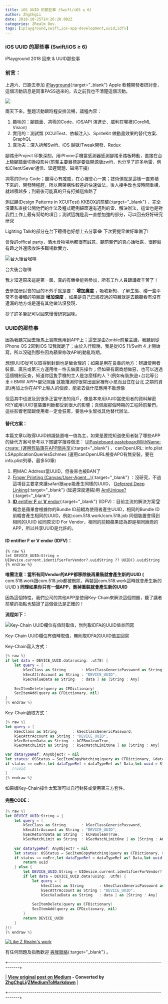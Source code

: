 ```yaml
---
title: iOS UUID 的那些事 (Swift/iOS ≥ 6)
author: ZhgChgLi
date: 2018-10-25T14:26:20.002Z
categories: ZRealm Dev.
tags: [iplayground,swift,ios-app-development,uuid,idfv]
---
```


### iOS UUID 的那些事 (Swift/iOS ≥ 6)

iPlayground 2018 回來 & UUID那些事
### 前言：

上週六、日跑去參加 [iPlayground](https://iplayground.io/){:target="_blank"} Apple 軟體開發者研討會，這個活動訊息是同事PASS過來的，去之前我也不清楚這個活動。


![](/assets/a4bc3bce7513/1*gEmmuDOD92d2b2fLp4AKsw.jpeg)


兩天下來，整題活動跟時程安排流暢，議程內容：
1. 趣味的：腳踏車、凋零的Code、iOS/API 演進史、威利在哪裡(CoreML Vision)
2. 實用的：測試類 (XCUITest、依賴注入)、SpriteKit 做動畫效果的替代方案、GraphQL
3. 真功夫：深入拆解Swift、iOS 越獄/Tweak開發、Redux


腳踏車Project 印象深刻，用iPhone手機當感測器感測腳踏車踏板轉動，直接在台上騎腳踏車切換投影片(前輩主要目標是要做開源版zwift，也分享了許多地雷，例如Client/Sever通信、延遲問題、磁場干擾)

凋零的Dirty Code；聽得心有戚戚，在心裡會心一笑；技術債就是這樣一直累積下來的，開發時程趕，所以用架構性較差的快速做法，後人接手改也沒時間重構，就越積越多；到最後可能真的只有打掉這條路了

測試類(Design Patterns in XCUITest) [KKBOX的前輩](https://www.facebook.com/TestingWithKK/){:target="_blank"} ，完全沒藏私直接公開他們的作法及程式範例細節還有遇到的雷、解決辦法，這堂也是對我們工作上最有幫助的項目；測試這塊是我一直想加強的部分，可以回去好好研究研究

Lighting Talk的部分在台下聽得也好想上去分享😂 下次要提早做好準備了!

會後的offical party，酒水食物場地都很有誠意，聽前輩們的真心話吐露，很輕鬆有趣之外還吸收許多職場軟實力．


![台大後台咖啡](/assets/a4bc3bce7513/1*Xwk_96lVKcMKgeL7IOC70g.jpeg "台大後台咖啡")

台大後台咖啡

我才知道原來這是第一屆，真的有榮幸能夠參加，所有工作人員跟講者辛苦了！

去參加研討會的目的不外乎就是要： **增加廣度** ，吸收新知、了解生態、碰一些平常不會接觸的項目跟 **增加深度** ，如果是自己已經摸過的項目就是去聽聽看有沒有遺漏的地方或是還有其他做法沒發現．

抄了許多筆記可以回來慢慢研究回味。
### UUID的那些事

因為我聽完回去後馬上實際應用到APP上；這堂是由Zonble前輩主講，我聽到從iPhone OS 2寫到iOS 12我就跪了；由於入行較晚，我是從iOS 11/Swift 4 才開始寫，所以沒碰到那些因為蘋果修改API的動亂時期。

想想UUID從可以取得到封鎖也是蠻合理的；如果是用在良善的地方：辨識使用者裝置、廣告或第三方運用唯一性去做廣告操作；但如果有廠商想做惡，也可以透過這個機制反查，知道你這隻手機的主人是怎麼樣的人？(例如有裝旅遊+台北等公車＋BMW APP+嬰兒照護 就能推測你很常出國家裡有小孩而且住在台北 之類的資訊)再加上你在APP上輸入的個資，能拿去做什麼應用不敢想像

但這其中也波及到很多正當守法的用戶，像是本來用UUID當使用者的資料解密KEY或用UUID當裝置判斷都受到很大的影響；真佩服那個時期的工程師前輩們，這些影響老闆跟使用者一定會狂罵，要急中生智找其他替代辦法．
#### 替代方案：

本篇文章以取得UUID辨識裝置唯一值為主，如果是要找知道使用者裝了哪些APP的替代方案可參考以下關鍵字搜尋做法： [UIPasteboard pasteboardWithName: create: (運用剪貼簿在APP間共享)](https://link.medium.com/YTheNPnHH7){:target="_blank"} 、canOpenURL: info.plist LSApplicationQueriesSchmes (運用canOpenURL檢查APO有無安裝，要在info.plist列舉，最多50筆)
1. 用MAC Address當UUID，但後來也被BAN了
2. [Finger Printing (Canvas/User-Agent…)](https://medium.com/@ravielakshmanan/web-browser-uniqueness-and-fingerprinting-7eac3c381805){:target="_blank"} ：沒研究，不過這項目主要拿來讓safari跟app能產生同樣的UUID， [Deferred Deep Linking](https://www.jianshu.com/p/fa48387d56ea){:target="_blank"} (延遲深度連結)用
[AmIUnique?](https://amiunique.org/){:target="_blank"}
3. [**ID** entifier **F** or **V** endor](https://www.jianshu.com/p/b810d7e007ad){:target="_blank"} (IDFV)：目前主流的解決方案🏆
概念是蘋果會根據你的Bundle ID前輟為使用者產生UUID，相同的Bundle ID前輟會產生相同的UUID，例如:com.518.work/com.518.job 同個裝置會得到相同的UUID
如同原文ID For Vendor，相同的前輟蘋果認為即是相同廠商的APP，所以共享UUID是允許的。

#### **ID** entifier **F** or **V** endor (IDFV)：
```
{% raw %}
let DEVICE_UUID:String = UIDevice.current.identifierForVendor?.uuidString ?? UUID().uuidString
{% endraw %}
```

**唯需注意：當所有同Vendor的APP都移除後再重裝就會產生新的UUID (** com.518.work跟com.518.job都被刪除，再裝回com.518.work這時就會產生新的UUID **)** 
**同理如果你只有一個APP，刪掉重裝就會產生新的UUID**

因為這個特性，我們公司的其他APP是使用Key-Chain來解決這個問題，聽了講者前輩的指點也驗證了這個做法是正確的！

**流程如下：**


![Key\-Chain UUID欄位有值時取值，無則取IDFA的UUID值並回寫](/assets/a4bc3bce7513/1*-8rufG1QW-J5tn6ZadT17A.jpeg "Key\-Chain UUID欄位有值時取值，無則取IDFA的UUID值並回寫")

Key-Chain UUID欄位有值時取值，無則取IDFA的UUID值並回寫

Key-Chain寫入方式：
```swift
{% raw %}
if let data = DEVICE_UUID.data(using: .utf8) {
    let query = [
        kSecClass as String       : kSecClassGenericPassword as String,
        kSecAttrAccount as String : "DEVICE_UUID",
        kSecValueData as String   : data ] as [String : Any]
    
    SecItemDelete(query as CFDictionary)
    SecItemAdd(query as CFDictionary, nil)
}
{% endraw %}
```

Key-Chain讀取方式：
```swift
{% raw %}
let query = [
    kSecClass as String       : kSecClassGenericPassword,
    kSecAttrAccount as String : "DEVICE_UUID",
    kSecReturnData as String  : kCFBooleanTrue,
    kSecMatchLimit as String  : kSecMatchLimitOne ] as [String : Any]

var dataTypeRef: AnyObject? = nil
let status: OSStatus = SecItemCopyMatching(query as CFDictionary, &dataTypeRef)
if status == noErr,let dataTypeRef = dataTypeRef as? Data,let uuid = String(data:dataTypeRef, encoding: .utf8) {
   //uuid
} 
{% endraw %}
```

如果嫌Key-Chain操作太繁瑣可以自行封裝或使用第三方套件。
#### 完整CODE：
```swift
{% raw %}
let DEVICE_UUID:String = {
    let query = [
        kSecClass as String       : kSecClassGenericPassword,
        kSecAttrAccount as String : "DEVICE_UUID",
        kSecReturnData as String  : kCFBooleanTrue,
        kSecMatchLimit as String  : kSecMatchLimitOne ] as [String : Any]
    
    var dataTypeRef: AnyObject? = nil
    let status: OSStatus = SecItemCopyMatching(query as CFDictionary, &dataTypeRef)
    if status == noErr,let dataTypeRef = dataTypeRef as? Data,let uuid = String(data:dataTypeRef, encoding: .utf8) {
        return uuid
    } else {
        let DEVICE_UUID:String = UIDevice.current.identifierForVendor?.uuidString ?? UUID().uuidString
        if let data = DEVICE_UUID.data(using: .utf8) {
            let query = [
                kSecClass as String       : kSecClassGenericPassword as String,
                kSecAttrAccount as String : "DEVICE_UUID",
                kSecValueData as String   : data ] as [String : Any]
        
            SecItemDelete(query as CFDictionary)
            SecItemAdd(query as CFDictionary, nil)
        }
        return DEVICE_UUID
    }
}()
{% endraw %}
```


[![Like Z Realm's work](https://button.like.co/images/og/likebutton.png "Like Z Realm's work")](https://button.like.co/zhgchgli)


有任何問題及指教歡迎 [與我聯絡](https://www.zhgchg.li/contact){:target="_blank"} 。



+-----------------------------------------------------------------------------------+

| **[View original post on Medium](https://medium.com/zrealm-ios-dev/ios-uuid-%E7%9A%84%E9%82%A3%E4%BA%9B%E4%BA%8B-swift-ios-6-a4bc3bce7513) - Converted by [ZhgChgLi](https://zhgchg.li)/[ZMediumToMarkdown](https://github.com/ZhgChgLi/ZMediumToMarkdown)** |

+-----------------------------------------------------------------------------------+
